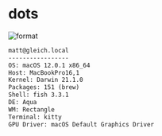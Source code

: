 
# dots

![format](https://github.com/gleich/dots/workflows/format/badge.svg)

```txt
matt@gleich.local 
----------------- 
OS: macOS 12.0.1 x86_64 
Host: MacBookPro16,1 
Kernel: Darwin 21.1.0 
Packages: 151 (brew) 
Shell: fish 3.3.1 
DE: Aqua 
WM: Rectangle 
Terminal: kitty 
GPU Driver: macOS Default Graphics Driver 
```
